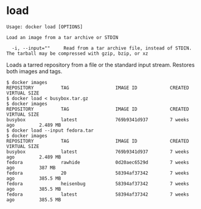 <!--[metadata]>
+++
title = "load"
description = "The load command description and usage"
keywords = ["stdin, tarred, repository"]
[menu.main]
parent = "smn_cli"
weight=1
+++
<![end-metadata]-->

# load

    Usage: docker load [OPTIONS]

    Load an image from a tar archive or STDIN

      -i, --input=""     Read from a tar archive file, instead of STDIN. The tarball may be compressed with gzip, bzip, or xz

Loads a tarred repository from a file or the standard input stream.
Restores both images and tags.

    $ docker images
    REPOSITORY          TAG                 IMAGE ID            CREATED             VIRTUAL SIZE
    $ docker load < busybox.tar.gz
    $ docker images
    REPOSITORY          TAG                 IMAGE ID            CREATED             VIRTUAL SIZE
    busybox             latest              769b9341d937        7 weeks ago         2.489 MB
    $ docker load --input fedora.tar
    $ docker images
    REPOSITORY          TAG                 IMAGE ID            CREATED             VIRTUAL SIZE
    busybox             latest              769b9341d937        7 weeks ago         2.489 MB
    fedora              rawhide             0d20aec6529d        7 weeks ago         387 MB
    fedora              20                  58394af37342        7 weeks ago         385.5 MB
    fedora              heisenbug           58394af37342        7 weeks ago         385.5 MB
    fedora              latest              58394af37342        7 weeks ago         385.5 MB

